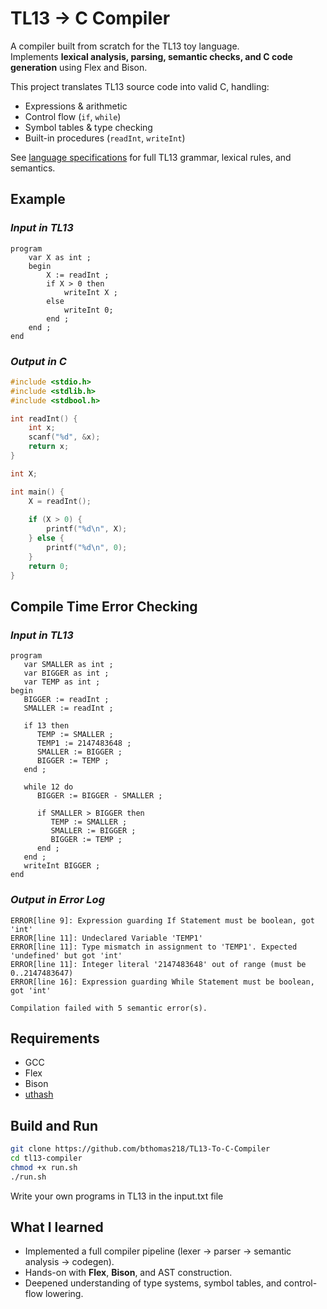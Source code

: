 # TL13 -> C Compiler
A compiler built from scratch for the TL13 toy language.  
Implements **lexical analysis, parsing, semantic checks, and C code generation** using Flex and Bison.  

This project translates TL13 source code into valid C, handling:
- Expressions & arithmetic
- Control flow (`if`, `while`)
- Symbol tables & type checking
- Built-in procedures (`readInt`, `writeInt`)

See [language specifications](https://github.com/bthomas218/TL13-To-C-Compiler/blob/main/language-specs.md) for full TL13 grammar, lexical rules, and semantics.

## Example
### *Input in TL13*
```tl13
program
    var X as int ;
    begin
        X := readInt ;
        if X > 0 then
            writeInt X ;
        else
            writeInt 0;
        end ;
    end ;
end
```
### *Output in C*
```C
#include <stdio.h>
#include <stdlib.h>
#include <stdbool.h>

int readInt() {
	int x;
	scanf("%d", &x);
	return x;
}

int X;

int main() {
	X = readInt();
	
	if (X > 0) {
		printf("%d\n", X);
	} else {
		printf("%d\n", 0);
	}
	return 0;
}
```

## Compile Time Error Checking
### *Input in TL13*
```tl13
program
   var SMALLER as int ;
   var BIGGER as int ;
   var TEMP as int ;
begin
   BIGGER := readInt ;
   SMALLER := readInt ;

   if 13 then
      TEMP := SMALLER ;
      TEMP1 := 2147483648 ;
      SMALLER := BIGGER ;
      BIGGER := TEMP ;
   end ;

   while 12 do
      BIGGER := BIGGER - SMALLER ;

      if SMALLER > BIGGER then
         TEMP := SMALLER ;
         SMALLER := BIGGER ;
         BIGGER := TEMP ;
      end ;
   end ;
   writeInt BIGGER ;
end
```

### *Output in Error Log*
```pgsql
ERROR[line 9]: Expression guarding If Statement must be boolean, got 'int'
ERROR[line 11]: Undeclared Variable 'TEMP1'
ERROR[line 11]: Type mismatch in assignment to 'TEMP1'. Expected 'undefined' but got 'int'
ERROR[line 11]: Integer literal '2147483648' out of range (must be 0..2147483647)
ERROR[line 16]: Expression guarding While Statement must be boolean, got 'int'

Compilation failed with 5 semantic error(s).
```

## Requirements
- GCC
- Flex
- Bison
- [uthash](https://troydhanson.github.io/uthash/)
## Build and Run
```bash
git clone https://github.com/bthomas218/TL13-To-C-Compiler
cd tl13-compiler
chmod +x run.sh
./run.sh
```
Write your own programs in TL13 in the input.txt file

## What I learned
- Implemented a full compiler pipeline (lexer → parser → semantic analysis → codegen).  
- Hands-on with **Flex**, **Bison**, and AST construction.  
- Deepened understanding of type systems, symbol tables, and control-flow lowering.  
